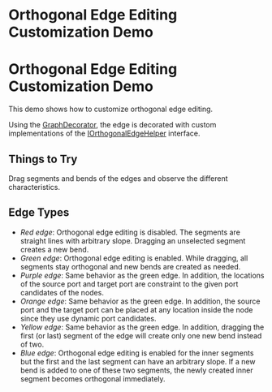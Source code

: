 <!--
 //////////////////////////////////////////////////////////////////////////////
 // @license
 // This file is part of yFiles for HTML 2.6.0.3.
 // Use is subject to license terms.
 //
 // Copyright (c) 2000-2024 by yWorks GmbH, Vor dem Kreuzberg 28,
 // 72070 Tuebingen, Germany. All rights reserved.
 //
 //////////////////////////////////////////////////////////////////////////////
-->
# Orthogonal Edge Editing Customization Demo

# Orthogonal Edge Editing Customization Demo

This demo shows how to customize orthogonal edge editing.

Using the [GraphDecorator](https://docs.yworks.com/yfileshtml/#/api/GraphDecorator), the edge is decorated with custom implementations of the [IOrthogonalEdgeHelper](https://docs.yworks.com/yfileshtml/#/api/IOrthogonalEdgeHelper) interface.

## Things to Try

Drag segments and bends of the edges and observe the different characteristics.

## Edge Types

- _Red edge_: Orthogonal edge editing is disabled. The segments are straight lines with arbitrary slope. Dragging an unselected segment creates a new bend.
- _Green edge_: Orthogonal edge editing is enabled. While dragging, all segments stay orthogonal and new bends are created as needed.
- _Purple edge_: Same behavior as the green edge. In addition, the locations of the source port and target port are constraint to the given port candidates of the nodes.
- _Orange edge_: Same behavior as the green edge. In addition, the source port and the target port can be placed at any location inside the node since they use dynamic port candidates.
- _Yellow edge_: Same behavior as the green edge. In addition, dragging the first (or last) segment of the edge will create only one new bend instead of two.
- _Blue edge_: Orthogonal edge editing is enabled for the inner segments but the first and the last segment can have an arbitrary slope. If a new bend is added to one of these two segments, the newly created inner segment becomes orthogonal immediately.
